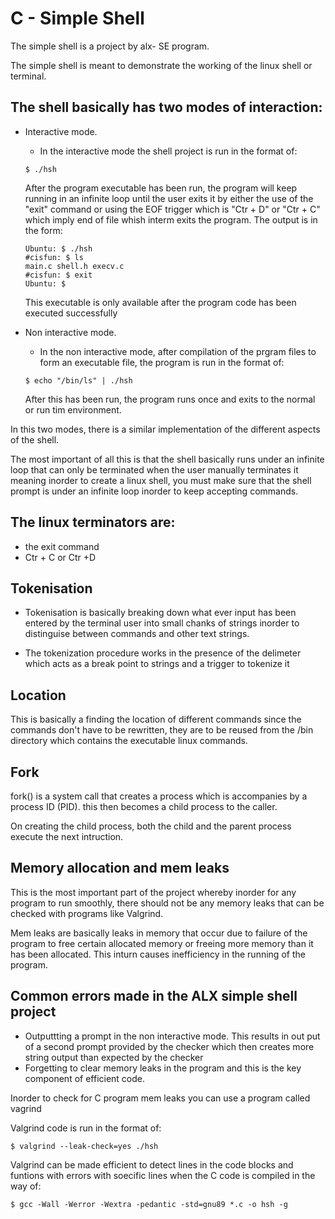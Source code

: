 # C - Simple Shell

The simple shell is a project by alx- SE program.

The simple shell is meant to demonstrate the working of the linux shell
or terminal.

## The shell basically has two modes of interaction:
* Interactive mode.
	* In the interactive mode the shell project is run in the format of:
	```console
	$ ./hsh
	```
	After the program executable has been run, the program will keep running in an infinite loop until the user exits it by either the use of the "exit" command or using the EOF trigger which is "Ctr + D" or "Ctr + C" which imply end of file whish interm exits the program.
	The output is in the form:

	```console
	Ubuntu: $ ./hsh
	#cisfun: $ ls
	main.c shell.h execv.c
	#cisfun: $ exit
	Ubuntu: $
	```

	This executable is only available after the program code has been executed successfully

* Non interactive mode.
	* In the non interactive mode, after compilation of the prgram files to form an executable file, the program is run in the format of:
	```console
	$ echo "/bin/ls" | ./hsh
	```

	After this has been run, the program runs once and exits to the normal or run tim environment.

In this two modes, there is a similar implementation of the different aspects of the shell.

The most important of all this is that the shell basically runs under an infinite loop
that can only be terminated when the user manually terminates it meaning inorder to create
a linux shell, you must make sure that the shell prompt is under an infinite loop inorder to
keep accepting commands.

## The linux terminators are:
* the exit command
* Ctr + C or Ctr +D

## Tokenisation
* Tokenisation is basically breaking down what ever input has been entered by the terminal user into small chanks of strings inorder to distinguise between commands and other text strings.

* The tokenization procedure works in the presence of the delimeter which acts as a break point to strings and a trigger to tokenize it


## Location

This is basically a finding the location of different commands since the commands don't have to be rewritten, they
are to be reused from the /bin directory which contains the executable linux commands.


## Fork
fork() is a system call that creates a process which is accompanies by a process ID (PID).
this then becomes a child process to the caller.

On creating the child process, both the child and the parent process execute the next intruction.

## Memory allocation and mem leaks

This is the most important part of the project whereby inorder for any program to run smoothly, there should not be any memory leaks that can be checked with programs like Valgrind. 

Mem leaks are basically leaks in memory that occur due to failure of the program to free certain allocated memory or freeing more memory than it has been allocated. This inturn causes inefficiency in the running of the program.


## Common errors made in the ALX simple shell project
* Outputtting a prompt in the non interactive mode. This results in out put of a second prompt provided by the checker which then creates more string output than expected by the checker
* Forgetting to clear memory leaks in the program and this is the key component of efficient code.

Inorder to check for C program mem leaks you can use a program called vagrind

Valgrind code is run in the format of:

```console
$ valgrind --leak-check=yes ./hsh

```
Valgrind can be made efficient to detect lines in the code blocks and funtions with errors with soecific lines when the C code is compiled in the way of:
```console
$ gcc -Wall -Werror -Wextra -pedantic -std=gnu89 *.c -o hsh -g
```
